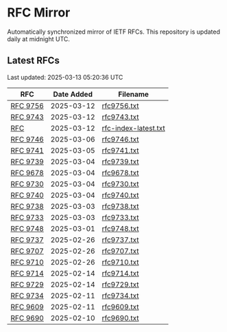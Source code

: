 # RFC Mirror

Automatically synchronized mirror of IETF RFCs. This repository is updated daily at midnight UTC.

## Latest RFCs

Last updated: 2025-03-13 05:20:36 UTC

| RFC | Date Added | Filename |
|-----|------------|----------|
| [RFC 9756](rfcs/rfc9756.txt) | 2025-03-12 | [rfc9756.txt](rfcs/rfc9756.txt) |
| [RFC 9743](rfcs/rfc9743.txt) | 2025-03-12 | [rfc9743.txt](rfcs/rfc9743.txt) |
| [RFC ](rfcs/rfc-index-latest.txt) | 2025-03-12 | [rfc-index-latest.txt](rfcs/rfc-index-latest.txt) |
| [RFC 9746](rfcs/rfc9746.txt) | 2025-03-06 | [rfc9746.txt](rfcs/rfc9746.txt) |
| [RFC 9741](rfcs/rfc9741.txt) | 2025-03-05 | [rfc9741.txt](rfcs/rfc9741.txt) |
| [RFC 9739](rfcs/rfc9739.txt) | 2025-03-04 | [rfc9739.txt](rfcs/rfc9739.txt) |
| [RFC 9678](rfcs/rfc9678.txt) | 2025-03-04 | [rfc9678.txt](rfcs/rfc9678.txt) |
| [RFC 9730](rfcs/rfc9730.txt) | 2025-03-04 | [rfc9730.txt](rfcs/rfc9730.txt) |
| [RFC 9740](rfcs/rfc9740.txt) | 2025-03-04 | [rfc9740.txt](rfcs/rfc9740.txt) |
| [RFC 9738](rfcs/rfc9738.txt) | 2025-03-03 | [rfc9738.txt](rfcs/rfc9738.txt) |
| [RFC 9733](rfcs/rfc9733.txt) | 2025-03-03 | [rfc9733.txt](rfcs/rfc9733.txt) |
| [RFC 9748](rfcs/rfc9748.txt) | 2025-03-01 | [rfc9748.txt](rfcs/rfc9748.txt) |
| [RFC 9737](rfcs/rfc9737.txt) | 2025-02-26 | [rfc9737.txt](rfcs/rfc9737.txt) |
| [RFC 9707](rfcs/rfc9707.txt) | 2025-02-26 | [rfc9707.txt](rfcs/rfc9707.txt) |
| [RFC 9710](rfcs/rfc9710.txt) | 2025-02-26 | [rfc9710.txt](rfcs/rfc9710.txt) |
| [RFC 9714](rfcs/rfc9714.txt) | 2025-02-14 | [rfc9714.txt](rfcs/rfc9714.txt) |
| [RFC 9729](rfcs/rfc9729.txt) | 2025-02-14 | [rfc9729.txt](rfcs/rfc9729.txt) |
| [RFC 9734](rfcs/rfc9734.txt) | 2025-02-11 | [rfc9734.txt](rfcs/rfc9734.txt) |
| [RFC 9609](rfcs/rfc9609.txt) | 2025-02-11 | [rfc9609.txt](rfcs/rfc9609.txt) |
| [RFC 9690](rfcs/rfc9690.txt) | 2025-02-10 | [rfc9690.txt](rfcs/rfc9690.txt) |
